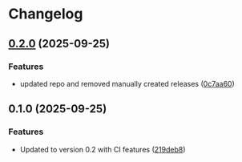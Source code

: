 # Changelog

## [0.2.0](https://github.com/BentBr/qr_codes/compare/v0.1.0...v0.2.0) (2025-09-25)


### Features

* updated repo and removed manually created releases ([0c7aa60](https://github.com/BentBr/qr_codes/commit/0c7aa607a65a69f81479d24e47fc17d7a96ce756))

## 0.1.0 (2025-09-25)


### Features

* Updated to version 0.2 with CI features ([219deb8](https://github.com/BentBr/qr_codes/commit/219deb8f23c320f4686cae185af1ac08f98e9759))
